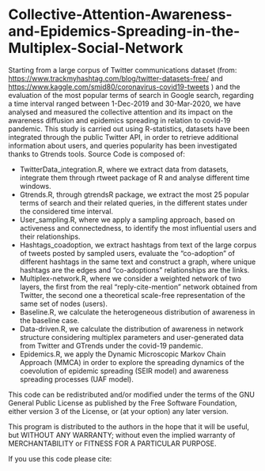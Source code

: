 # Collective-Attention-Awareness-and-Epidemics-Spreading-in-the-Multiplex-Social-Network


Starting from a large corpus of Twitter communications dataset (from: https://www.trackmyhashtag.com/blog/twitter-datasets-free/ and https://www.kaggle.com/smid80/coronavirus-covid19-tweets ) and the evaluation of the most popular terms of search in Google search, regarding a time interval ranged between 1-Dec-2019 and 30-Mar-2020, we have analysed and measured the collective attention and its impact on the awareness diffusion and epidemics spreading in relation to covid-19 pandemic. 
This study is carried out using R-statistics, datasets have been integrated through the public Twitter API, in order to retrieve additional information about users, and queries popularity has been investigated thanks to Gtrends tools. 
Source Code is composed of: 
- TwitterData_integration.R, where we extract data from datasets, integrate them through rtweet package of R and analyse different time windows. 
-	Gtrends.R, through gtrendsR package, we extract the most 25 popular terms of search and their related queries, in the different states under the considered time interval.
-	User_sampling.R, where we apply a sampling approach, based on activeness and connectedness, to identify the most influential users and their relationships.
-	Hashtags_coadoption, we extract hashtags from text of the large corpus of tweets posted by sampled users, evaluate the “co-adoption” of different hashtags in the same text and construct a graph, where unique hashtags are the edges and “co-adoptions” relationships are the links.
-	Multiplex-network.R, where we consider a weighted network of two layers, the first from the real “reply-cite-mention” network obtained from Twitter, the second one a theoretical scale-free representation of the same set of nodes (users). 
-	Baseline.R, we calculate the heterogeneous distribution of awareness in the baseline case. 
-	Data-driven.R, we calculate the distribution of awareness in network structure considering multiplex parameters and user-generated data from Twitter and GTrends under the covid-19 pandemic. 
-	Epidemics.R, we apply the Dynamic Microscopic Markov Chain Approach (MMCA) in order to explore the spreading dynamics of the coevolution of epidemic spreading (SEIR model) and awareness spreading processes (UAF model). 



This code can be redistributed and/or modified under the terms of the GNU General Public License as published by the Free Software Foundation, either version 3 of the License, or (at your option) any later version. 


This program is distributed to the authors in the hope that it will be useful, but WITHOUT ANY WARRANTY; without even the implied warranty of MERCHANTABILITY or FITNESS FOR A PARTICULAR PURPOSE.


If you use this code please cite: 

